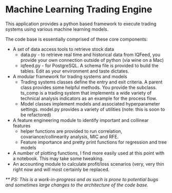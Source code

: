 # Machine Learning Trading Engine
This application provides a python based framework to execute trading systems using various machine learning models.

The code base is essentially comprised of these core components:
* A set of data access tools to retrieve stock data          
  * data.py - to retrieve real time and historical data from IQFeed, you provide your own connection outside of python (via wine on a Mac)
  * iqfeed.py - for PostgreSQL.  A schema file is provided to build the tables.  Edit as your environment and taste dictates.
* A modular framework for trading systems and models
  * Trading systems classes define the entry and exit criteria.  A parent class provides some helpful methods.  You provide the subclass.  ts_comp is a trading system that implements a wide variety of technical analysis indicators as an example for the process flow.
  * Model classes implement models and associated hyperparameter settings.  model.py provides a variety of utilities (note: this is soon to be refactored) 
* A feature engineering module to identify important and collinear features 
  * helper functions are provided to run correlation, covariance/collinearity analysis, MIC and RFE.
  * Feature importance and pretty print functions for regression and tree models
* A number of plotting functions, I find more easily used at this point with a notebook.  This may take some tweaking.
* An accounting module to calculate profit/loss scenarios (very, very thin right now and will most certainly be replaced.

_** PS: This is a work-in-progress and as such is prone to potential bugs and sometimes large changes to the architecture of the code base._


